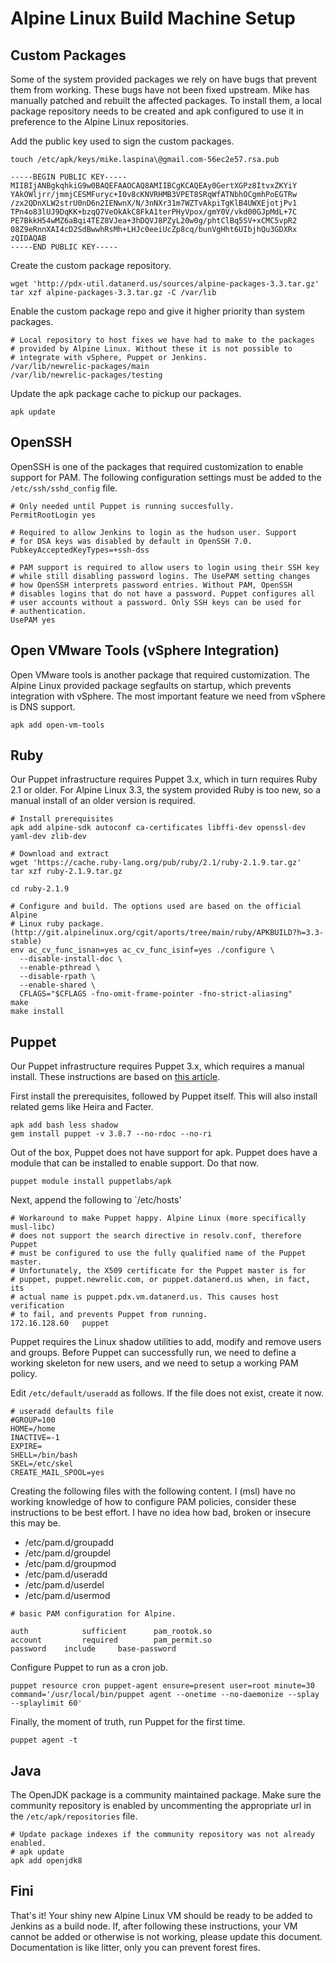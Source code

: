 # Alpine Linux Build Machine Setup

## Custom Packages

Some of the system provided packages we rely on have bugs that prevent
them from working. These bugs have not been fixed upstream. Mike has
manually patched and rebuilt the affected packages. To install them,
a local package repository needs to be created and apk configured to
use it in preference to the Alpine Linux repositories.

Add the public key used to sign the custom packages.

```
touch /etc/apk/keys/mike.laspina\@gmail.com-56ec2e57.rsa.pub
```

```
-----BEGIN PUBLIC KEY-----
MIIBIjANBgkqhkiG9w0BAQEFAAOCAQ8AMIIBCgKCAQEAy0GertXGPz8ItvxZKYiY
YAkOWljrr/jmmjCESMFuryc+I0v8cKNVRHMB3VPET8SRqWfATNbhOCgmhPoEGTRw
/zx2QDnXLW2strU0nD6n2IENwnX/N/3nNXr31m7WZTvAkpiTgKlB4UWXEjotjPv1
TPn4o83lUJ9DqKK+bzqQ7VeOkAkC8FkA1terPHyVpox/gmY0V/vkd00GJpMdL+7C
PE7BkkH54wMZ6aBqi4TEZ8VJea+3hDQVJ8PZyL20w0g/phtClBq5SV+xCMC5vpR2
08Z9eRnnXAI4cD2SdBwwhRsMh+LHJc0eeiUcZp8cq/bunVgHht6UIbjhQu3GDXRx
zQIDAQAB
-----END PUBLIC KEY-----
```

Create the custom package repository.

```
wget 'http://pdx-util.datanerd.us/sources/alpine-packages-3.3.tar.gz'
tar xzf alpine-packages-3.3.tar.gz -C /var/lib
```

Enable the custom package repo and give it higher priority than system packages.

```
# Local repository to host fixes we have had to make to the packages
# provided by Alpine Linux. Without these it is not possible to
# integrate with vSphere, Puppet or Jenkins.
/var/lib/newrelic-packages/main
/var/lib/newrelic-packages/testing
```

Update the apk package cache to pickup our packages.

```
apk update
```

## OpenSSH

OpenSSH is one of the packages that required customization to enable
support for PAM. The following configuration settings must be added
to the `/etc/ssh/sshd_config` file.

```
# Only needed until Puppet is running succesfully.
PermitRootLogin yes

# Required to allow Jenkins to login as the hudson user. Support
# for DSA keys was disabled by default in OpenSSH 7.0.
PubkeyAcceptedKeyTypes=+ssh-dss

# PAM support is required to allow users to login using their SSH key
# while still disabling password logins. The UsePAM setting changes
# how OpenSSH interprets password entries. Without PAM, OpenSSH
# disables logins that do not have a password. Puppet configures all
# user accounts without a password. Only SSH keys can be used for
# authentication.
UsePAM yes
```

## Open VMware Tools (vSphere Integration)

Open VMware tools is another package that required customization. The
Alpine Linux provided package segfaults on startup, which prevents
integration with vSphere. The most important feature we need from vSphere
is DNS support.

```
apk add open-vm-tools
```

## Ruby

Our Puppet infrastructure requires Puppet 3.x, which in turn requires
Ruby 2.1 or older. For Alpine Linux 3.3, the system provided Ruby is
too new, so a manual install of an older version is required.

```
# Install prerequisites
apk add alpine-sdk autoconf ca-certificates libffi-dev openssl-dev yaml-dev zlib-dev

# Download and extract
wget 'https://cache.ruby-lang.org/pub/ruby/2.1/ruby-2.1.9.tar.gz'
tar xzf ruby-2.1.9.tar.gz

cd ruby-2.1.9

# Configure and build. The options used are based on the official Alpine
# Linux ruby package. (http://git.alpinelinux.org/cgit/aports/tree/main/ruby/APKBUILD?h=3.3-stable)
env ac_cv_func_isnan=yes ac_cv_func_isinf=yes ./configure \
  --disable-install-doc \
  --enable-pthread \
  --disable-rpath \
  --enable-shared \
  CFLAGS="$CFLAGS -fno-omit-frame-pointer -fno-strict-aliasing"
make
make install
```

## Puppet

Our Puppet infrastructure requires Puppet 3.x, which requires a manual
install. These instructions are based on [this article](https://puppet.com/blog/using-puppet-alpine-linux).

First install the prerequisites, followed by Puppet itself. This will
also install related gems like Heira and Facter.

```
apk add bash less shadow
gem install puppet -v 3.8.7 --no-rdoc --no-ri
```

Out of the box, Puppet does not have support for apk. Puppet does have a
module that can be installed to enable support. Do that now.

```
puppet module install puppetlabs/apk
```

Next, append the following to `/etc/hosts'

```
# Workaround to make Puppet happy. Alpine Linux (more specifically musl-libc)
# does not support the search directive in resolv.conf, therefore Puppet
# must be configured to use the fully qualified name of the Puppet master.
# Unfortunately, the X509 certificate for the Puppet master is for
# puppet, puppet.newrelic.com, or puppet.datanerd.us when, in fact, its
# actual name is puppet.pdx.vm.datanerd.us. This causes host verification
# to fail, and prevents Puppet from running.
172.16.128.60   puppet
```

Puppet requires the Linux shadow utilities to add, modify and remove users
and groups. Before Puppet can successfully run, we need to define a working
skeleton for new users, and we need to setup a working PAM policy.

Edit `/etc/default/useradd` as follows. If the file does not exist, create it now.

```
# useradd defaults file
#GROUP=100
HOME=/home
INACTIVE=-1
EXPIRE=
SHELL=/bin/bash
SKEL=/etc/skel
CREATE_MAIL_SPOOL=yes
```

Creating the following files with the following content. I (msl) have no
working knowledge of how to configure PAM policies, consider these
instructions to be best effort. I have no idea how bad, broken or
insecure this may be.

- /etc/pam.d/groupadd
- /etc/pam.d/groupdel
- /etc/pam.d/groupmod
- /etc/pam.d/useradd
- /etc/pam.d/userdel
- /etc/pam.d/usermod

```
# basic PAM configuration for Alpine.

auth            sufficient      pam_rootok.so
account         required        pam_permit.so
password	include		base-password
```

Configure Puppet to run as a cron job.

```
puppet resource cron puppet-agent ensure=present user=root minute=30 command='/usr/local/bin/puppet agent --onetime --no-daemonize --splay --splaylimit 60'
```

Finally, the moment of truth, run Puppet for the first time.

```
puppet agent -t
```

## Java

The OpenJDK package is a community maintained package. Make sure the community
repository is enabled by uncommenting the appropriate url in the
`/etc/apk/repositories` file.

```
# Update package indexes if the community repository was not already enabled.
# apk update
apk add openjdk8
```

## Fini

That's it! Your shiny new Alpine Linux VM should be ready to be added to
Jenkins as a build node. If, after following these instructions, your VM
cannot be added or otherwise is not working, please update this document.
Documentation is like litter, only you can prevent forest fires.

